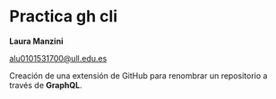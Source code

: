 # Practica gh cli
 
 **Laura Manzini**

 alu0101531700@ull.edu.es 

 Creación de una extensión de GitHub para renombrar un repositorio a través de **GraphQL**.